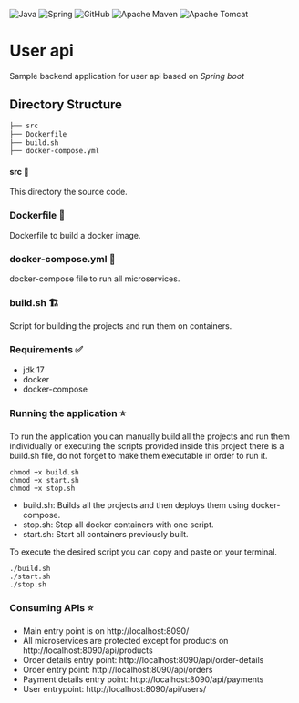 ![Java](https://img.shields.io/badge/java-%23ED8B00.svg?style=for-the-badge&logo=openjdk&logoColor=white) ![Spring](https://img.shields.io/badge/spring-%236DB33F.svg?style=for-the-badge&logo=spring&logoColor=white) ![GitHub](https://img.shields.io/badge/github-%23121011.svg?style=for-the-badge&logo=github&logoColor=white) ![Apache Maven](https://img.shields.io/badge/Apache%20Maven-C71A36?style=for-the-badge&logo=Apache%20Maven&logoColor=white) ![Apache Tomcat](https://img.shields.io/badge/apache%20tomcat-%23F8DC75.svg?style=for-the-badge&logo=apache-tomcat&logoColor=black)


# User api

Sample backend application for user api  based on *Spring boot*

## Directory Structure
```bash
├── src
├── Dockerfile
├── build.sh
├── docker-compose.yml
```

#### src :satellite:
This directory the source code.

### Dockerfile :whale:
Dockerfile to build a docker image.

### docker-compose.yml :whale:
docker-compose file to run all microservices.

### build.sh :building_construction:
Script for building the projects and run them on containers.

### Requirements :white_check_mark:

* jdk 17
* docker
* docker-compose

### Running  the application :star:

To run the application  you can manually build all the projects and run them individually or executing the scripts provided inside this project there is a build.sh file, do not forget to make them executable in order to run it.

```
chmod +x build.sh
chmod +x start.sh
chmod +x stop.sh
```

  * build.sh: Builds all the projects and then deploys them using docker-compose.
  * stop.sh: Stop all docker containers with one script.
  * start.sh: Start all containers previously built.

To execute the desired script you can copy and paste on your terminal.

```
./build.sh
./start.sh
./stop.sh
```

### Consuming APIs :star:

* Main entry point is on http://localhost:8090/
* All microservices are protected except for products on http://localhost:8090/api/products
* Order details entry point: http://localhost:8090/api/order-details
* Order entry point: http://localhost:8090/api/orders
* Payment details entry point: http://localhost:8090/api/payments
* User entrypoint: http://localhost:8090/api/users/

